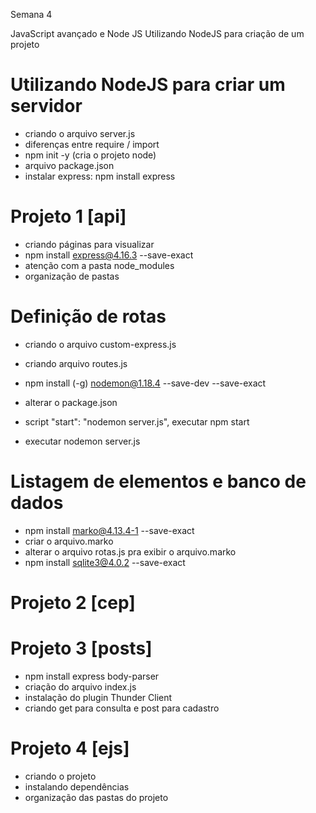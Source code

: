 Semana 4

JavaScript avançado e Node JS
Utilizando NodeJS para criação de um projeto

# Utilizando NodeJS para criar um servidor
- criando o arquivo server.js
- diferenças entre require / import
- npm init -y (cria o projeto node)
- arquivo package.json
- instalar express: npm install express

# Projeto 1 [api]
- criando páginas para visualizar
- npm install express@4.16.3 --save-exact
- atenção com a pasta node_modules
- organização de pastas

# Definição de rotas
- criando o arquivo custom-express.js
- criando arquivo routes.js

- npm install (-g) nodemon@1.18.4 --save-dev --save-exact
- alterar o package.json
- script "start": "nodemon server.js", executar npm start
- executar nodemon server.js

# Listagem de elementos e banco de dados 
- npm install marko@4.13.4-1 --save-exact
- criar o arquivo.marko
- alterar o arquivo rotas.js pra exibir o arquivo.marko
- npm install sqlite3@4.0.2 --save-exact

# Projeto 2 [cep]

# Projeto 3 [posts]
- npm install express body-parser
- criação do arquivo index.js
- instalação do plugin Thunder Client
- criando get para consulta e post para cadastro

# Projeto 4 [ejs]
- criando o projeto
- instalando dependências
- organização das pastas do projeto